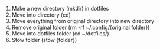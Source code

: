 1. Make a new directory (mkdir) in dotfiles
2. Move into directory (cd)
3. Move everything from original directory into new directory
4. Remove original folder (rm -rf ~/.config/{original folder})
5. Move into dotfiles folder (cd ~/dotfiles/)
6. Stow folder (stow {folder})